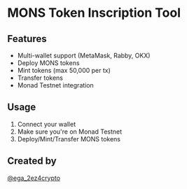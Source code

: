 # MONS Token Inscription Tool

## Features
- Multi-wallet support (MetaMask, Rabby, OKX)
- Deploy MONS tokens
- Mint tokens (max 50,000 per tx)
- Transfer tokens
- Monad Testnet integration

## Usage
1. Connect your wallet
2. Make sure you're on Monad Testnet
3. Deploy/Mint/Transfer MONS tokens

## Created by
[@ega_2ez4crypto](https://x.com/ega_2ez4crypto)